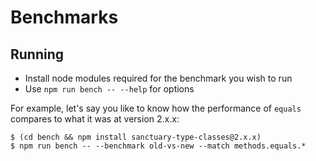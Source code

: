 # Benchmarks

## Running

* Install node modules required for the benchmark you wish to run
* Use `npm run bench -- --help` for options

For example, let's say you like to know how the performance of `equals`
compares to what it was at version 2.x.x:

```console
$ (cd bench && npm install sanctuary-type-classes@2.x.x)
$ npm run bench -- --benchmark old-vs-new --match methods.equals.*
```
